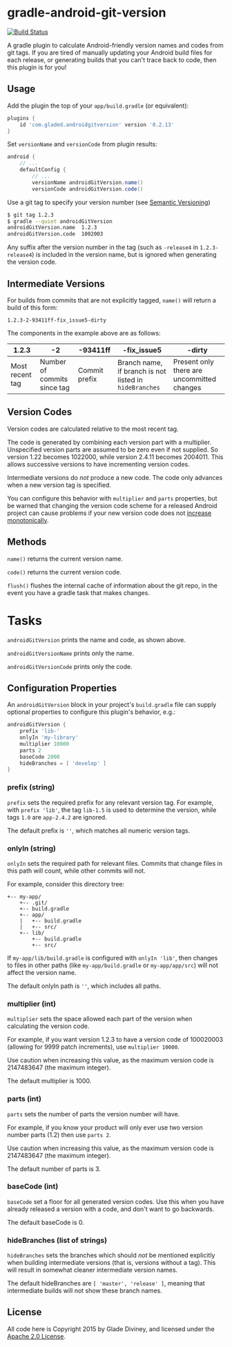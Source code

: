 # gradle-android-git-version
[![Build Status](https://api.travis-ci.org/gladed/gradle-android-git-version.svg)](https://travis-ci.org/gladed/gradle-android-git-version)

A gradle plugin to calculate Android-friendly version names and codes from git tags. If you are tired of manually updating your Android build files for each release, or generating builds that you can't trace back to code, then this plugin is for you!

## Usage

Add the plugin the top of your `app/build.gradle` (or equivalent):
```groovy
plugins {
    id 'com.gladed.androidgitversion' version '0.2.13'
}
```

Set `versionName` and `versionCode` from plugin results:
```groovy
android {
    // ...
    defaultConfig {
        // ...
        versionName androidGitVersion.name()
        versionCode androidGitVersion.code()
```

Use a git tag to specify your version number (see [Semantic Versioning](http://semver.org))
```bash
$ git tag 1.2.3
$ gradle --quiet androidGitVersion
androidGitVersion.name	1.2.3
androidGitVersion.code	1002003
```

Any suffix after the version number in the tag (such as `-release4` in `1.2.3-release4`) is included in the version name, but is ignored when generating the version code.

## Intermediate Versions

For builds from commits that are not explicitly tagged, `name()` will return a build of this form:

`1.2.3-2-93411ff-fix_issue5-dirty`

The components in the example above are as follows:

| 1.2.3 | -2 | -93411ff | -fix_issue5 | -dirty |
| --- | --- | --- | --- | --- |
| Most recent tag | Number of commits since tag | Commit prefix | Branch name, if branch is not listed in `hideBranches` | Present only there are uncommitted changes |

## Version Codes

Version codes are calculated relative to the most recent tag.

The code is generated by combining each version part with a multiplier. Unspecified version parts are assumed to be zero even if not supplied. So version 1.22 becomes 1022000, while version 2.4.11 becomes 2004011. This allows successive versions to have incrementing version codes.

Intermediate versions do *not* produce a new code. The code only advances when a new version tag is specified.

You can configure this behavior with `multiplier` and `parts` properties, but be warned that changing the version code scheme for a released Android project can cause problems if your new version code does not [increase monotonically](http://developer.android.com/tools/publishing/versioning.html).

## Methods

`name()` returns the current version name.

`code()` returns the current version code.

`flush()` flushes the internal cache of information about the git repo, in the event you have a gradle task that makes changes.

# Tasks

`androidGitVersion` prints the name and code, as shown above.

`androidGitVersionName` prints only the name.

`androidGitVersionCode` prints only the code.

## Configuration Properties

An `androidGitVersion` block in your project's `build.gradle` file can supply optional properties to configure this plugin's behavior, e.g.:

```groovy
androidGitVersion {
    prefix 'lib-'
    onlyIn 'my-library'
    multiplier 10000
    parts 2
    baseCode 2000
    hideBranches = [ 'develop' ]
}
```

### prefix (string)
`prefix` sets the required prefix for any relevant version tag. For example, with `prefix 'lib'`, the tag `lib-1.5` is used to determine the version, while tags `1.0` are `app-2.4.2` are ignored.

The default prefix is `''`, which matches all numeric version tags.

### onlyIn (string)
`onlyIn` sets the required path for relevant files. Commits that change files in this path will count, while other commits will not.

For example, consider this directory tree:
```
+-- my-app/
    +-- .git/
    +-- build.gradle
    +-- app/
    |   +-- build.gradle
    |   +-- src/
    +-- lib/
        +-- build.gradle
        +-- src/
```
If `my-app/lib/build.gradle` is configured with `onlyIn 'lib'`, then changes to files in other paths (like `my-app/build.gradle` or `my-app/app/src`) will not affect the version name.

The default onlyIn path is `''`, which includes all paths.

### multiplier (int)
`multiplier` sets the space allowed each part of the version when calculating the version code.

For example, if you want version 1.2.3 to have a version code of 100020003 (allowing for 9999 patch increments), use `multiplier 10000`.

Use caution when increasing this value, as the maximum version code is 2147483647 (the maximum integer).

The default multiplier is 1000.

### parts (int)
`parts` sets the number of parts the version number will have.

For example, if you know your product will only ever use two version number parts (1.2) then use `parts 2`.

Use caution when increasing this value, as the maximum version code is 2147483647 (the maximum integer).

The default number of parts is 3.

### baseCode (int)
`baseCode` set a floor for all generated version codes. Use this when you have already released a version with a code, and don't want to go backwards.

The default baseCode is 0.

### hideBranches (list of strings)
`hideBranches` sets the branches which should *not* be mentioned explicitly when building intermediate versions (that is, versions without a tag). This will result in somewhat cleaner intermediate version names.

The default hideBranches are `[ 'master', 'release' ]`, meaning that intermediate builds will not show these branch names.

## License

All code here is Copyright 2015 by Glade Diviney, and licensed under the [Apache 2.0 License](http://www.apache.org/licenses/LICENSE-2.0).
